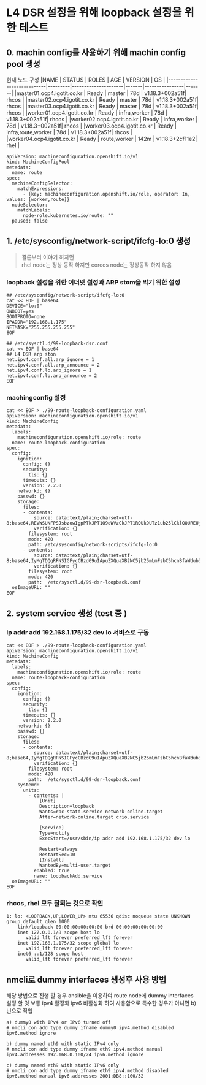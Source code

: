 # L4 DSR 설정을 위해 loopback 설정을 위한 테스트 


## 0. machin config를 사용하기 위해 machin config pool 생성 

현재 노드 구성 
|NAME                        | STATUS  |  ROLES              | AGE   | VERSION        | OS    |
|----------------------------|---------|---------------------|-------|----------------|-------|
|master01.ocp4.igotit.co.kr  | Ready   | master              | 78d   | v1.18.3+002a51f| rhcos |
|master02.ocp4.igotit.co.kr  | Ready   | master              | 78d   | v1.18.3+002a51f| rhcos |
|master03.ocp4.igotit.co.kr  | Ready   | master              | 78d   | v1.18.3+002a51f| rhcos |
|worker01.ocp4.igotit.co.kr  | Ready   | infra,worker        | 78d   | v1.18.3+002a51f| rhcos |
|worker02.ocp4.igotit.co.kr  | Ready   | infra,worker        | 78d   | v1.18.3+002a51f| rhcos |
|worker03.ocp4.igotit.co.kr  | Ready   | infra,route,worker  | 78d   | v1.18.3+002a51f| rhcos |
|worker04.ocp4.igotit.co.kr  | Ready   | route,worker        | 142m  | v1.18.3+2cf11e2| rhel  |


```
apiVersion: machineconfiguration.openshift.io/v1
kind: MachineConfigPool
metadata:
  name: route
spec:
  machineConfigSelector:
    matchExpressions:
      - {key: machineconfiguration.openshift.io/role, operator: In, values: [worker,route]}
  nodeSelector:
    matchLabels:
      node-role.kubernetes.io/route: ""
  paused: false
```

## 1. /etc/sysconfig/network-script/ifcfg-lo:0 생성 
> 결론부터 이야기 하자면 <br>
> rhel node는 정상 동작 하지만 coreos node는 정상동작 하지 않음 

### loopback 설정을 위한 이더넷 설정과 ARP stom을 막기 위한 설정 

```
## /etc/sysconfig/network-script/ifcfg-lo:0
cat << EOF | base64
DEVICE="lo:0"
ONBOOT=yes
BOOTPROTO=none
IPADDR="192.168.1.175"
NETMASK="255.255.255.255"
EOF

## /etc/sysctl.d/99-loopback-dsr.conf
cat << EOF | base64
## L4 DSR arp ston 
net.ipv4.conf.all.arp_ignore = 1
net.ipv4.conf.all.arp_announce = 2
net.ipv4.conf.lo.arp_ignore = 1
net.ipv4.conf.lo.arp_announce = 2
EOF

```

### machingconfig 설정 

```
cat << EOF > ./99-route-loopback-configuration.yaml
apiVersion: machineconfiguration.openshift.io/v1
kind: MachineConfig
metadata:
  labels:
    machineconfiguration.openshift.io/role: route
  name: route-loopback-configuration
spec:
  config:
    ignition:
      config: {}
      security:
        tls: {}
      timeouts: {}
      version: 2.2.0
    networkd: {}
    passwd: {}
    storage:
      files:
      - contents:
          source: data:text/plain;charset=utf-8;base64,REVWSUNFPSJsbzowIgpPTkJPT1Q9eWVzCkJPT1RQUk9UTz1ub25lCklQQUREUj0iMTkyLjE2OC4xLjE3NSIKTkVUTUFTSz0iMjU1LjI1NS4yNTUuMjU1Igo=
          verification: {}
        filesystem: root
        mode: 420
        path: /etc/sysconfig/network-scripts/ifcfg-lo:0
      - contents:
          source: data:text/plain;charset=utf-8;base64,IyMgTDQgRFNSIGFycCBzdG9uIApuZXQuaXB2NC5jb25mLmFsbC5hcnBfaWdub3JlID0gMQpuZXQuaXB2NC5jb25mLmFsbC5hcnBfYW5ub3VuY2UgPSAyCm5ldC5pcHY0LmNvbmYubG8uYXJwX2lnbm9yZSA9IDEKbmV0LmlwdjQuY29uZi5sby5hcnBfYW5ub3VuY2UgPSAyCg==
          verification: {}
        filesystem: root
        mode: 420
        path:  /etc/sysctl.d/99-dsr-loopback.conf
  osImageURL: ""
EOF
```

## 2. system service 생성 (test 중 )

### ip addr add 192.168.1.175/32 dev lo  서비스로 구동 

```
cat << EOF > ./99-route-loopback-configuration.yaml
apiVersion: machineconfiguration.openshift.io/v1
kind: MachineConfig
metadata:
  labels:
    machineconfiguration.openshift.io/role: route
  name: route-loopback-configuration
spec:
  config:
    ignition:
      config: {}
      security:
        tls: {}
      timeouts: {}
      version: 2.2.0
    networkd: {}
    passwd: {}
    storage:
      files:
      - contents:
          source: data:text/plain;charset=utf-8;base64,IyMgTDQgRFNSIGFycCBzdG9uIApuZXQuaXB2NC5jb25mLmFsbC5hcnBfaWdub3JlID0gMQpuZXQuaXB2NC5jb25mLmFsbC5hcnBfYW5ub3VuY2UgPSAyCm5ldC5pcHY0LmNvbmYubG8uYXJwX2lnbm9yZSA9IDEKbmV0LmlwdjQuY29uZi5sby5hcnBfYW5ub3VuY2UgPSAyCg==
          verification: {}
        filesystem: root
        mode: 420
        path:  /etc/sysctl.d/99-dsr-loopback.conf
    systemd:
      units:
        - contents: |
            [Unit]
            Description=loopback
            Wants=rpc-statd.service network-online.target 
            After=network-online.target crio.service

            [Service]
            Type=notify
            ExecStart=/usr/sbin/ip addr add 192.168.1.175/32 dev lo

            Restart=always
            RestartSec=10
            [Install]
            WantedBy=multi-user.target
          enabled: true
          name: loopbackAdd.service
  osImageURL: ""
EOF
```

### rhcos, rhel 모두 잘되는 것으로 확인 
```
1: lo: <LOOPBACK,UP,LOWER_UP> mtu 65536 qdisc noqueue state UNKNOWN group default qlen 1000
    link/loopback 00:00:00:00:00:00 brd 00:00:00:00:00:00
    inet 127.0.0.1/8 scope host lo
       valid_lft forever preferred_lft forever
    inet 192.168.1.175/32 scope global lo
       valid_lft forever preferred_lft forever
    inet6 ::1/128 scope host
       valid_lft forever preferred_lft forever

```

## nmcli로 dummy interfaces 생성후 사용 방법
해당 방법으로 진행 할 경우 ansible을 이용하여 route node에  dummy interfaces 설정 할 것 
보통 ipv4 활정화  ipv6 비활성화 하여 사용함으로  특수한 경우가 아니면 b) 번으로 작업 

```
a) dummy0 with IPv4 or IPv6 turned off
# nmcli con add type dummy ifname dummy0 ipv4.method disabled ipv6.method ignore

b) dummy named eth9 with static IPv4 only
# nmcli con add type dummy ifname eth9 ipv4.method manual ipv4.addresses 192.168.0.100/24 ipv6.method ignore

c) dummy named eth9 with static IPv6 only
# nmcli con add type dummy ifname eth9 ipv4.method disabled ipv6.method manual ipv6.addresses 2001:DB8::100/32
```


